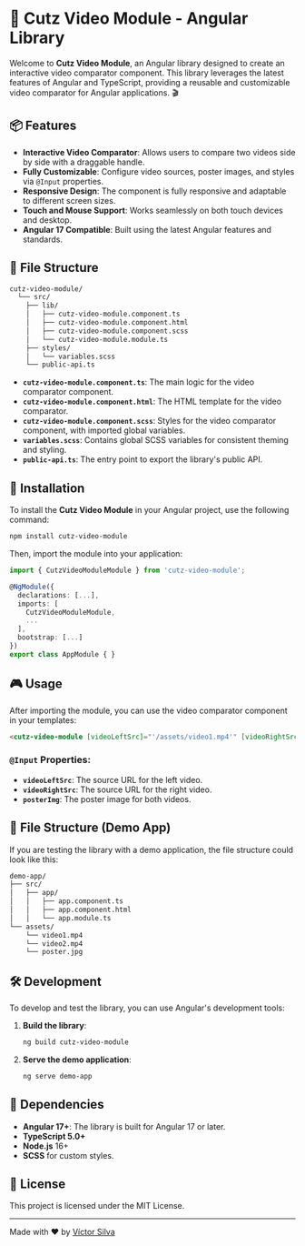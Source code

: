 # 🚀 Cutz Video Module - Angular Library

Welcome to **Cutz Video Module**, an Angular library designed to create an interactive video comparator component. This library leverages the latest features of Angular and TypeScript, providing a reusable and customizable video comparator for Angular applications. 🎬

## 📦 Features

- **Interactive Video Comparator**: Allows users to compare two videos side by side with a draggable handle.
- **Fully Customizable**: Configure video sources, poster images, and styles via `@Input` properties.
- **Responsive Design**: The component is fully responsive and adaptable to different screen sizes.
- **Touch and Mouse Support**: Works seamlessly on both touch devices and desktop.
- **Angular 17 Compatible**: Built using the latest Angular features and standards.

## 📂 File Structure

```bash
cutz-video-module/
  └── src/
    ├── lib/
    │   ├── cutz-video-module.component.ts
    │   ├── cutz-video-module.component.html
    │   ├── cutz-video-module.component.scss
    │   └── cutz-video-module.module.ts
    ├── styles/
    │   └── variables.scss
    └── public-api.ts
```

- **`cutz-video-module.component.ts`**: The main logic for the video comparator component.
- **`cutz-video-module.component.html`**: The HTML template for the video comparator.
- **`cutz-video-module.component.scss`**: Styles for the video comparator component, with imported global variables.
- **`variables.scss`**: Contains global SCSS variables for consistent theming and styling.
- **`public-api.ts`**: The entry point to export the library's public API.

## 🧩 Installation

To install the **Cutz Video Module** in your Angular project, use the following command:

```bash
npm install cutz-video-module
```

Then, import the module into your application:

```typescript
import { CutzVideoModuleModule } from 'cutz-video-module';

@NgModule({
  declarations: [...],
  imports: [
    CutzVideoModuleModule,
    ...
  ],
  bootstrap: [...]
})
export class AppModule { }
```

## 🎮 Usage

After importing the module, you can use the video comparator component in your templates:

```html
<cutz-video-module [videoLeftSrc]="'/assets/video1.mp4'" [videoRightSrc]="'/assets/video2.mp4'" [posterImg]="'/assets/poster.jpg'"></cutz-video-module>
```

### `@Input` Properties:

- **`videoLeftSrc`**: The source URL for the left video.
- **`videoRightSrc`**: The source URL for the right video.
- **`posterImg`**: The poster image for both videos.

## 📂 File Structure (Demo App)

If you are testing the library with a demo application, the file structure could look like this:

```bash
demo-app/
├── src/
│   ├── app/
│   │   ├── app.component.ts
│   │   ├── app.component.html
│   │   └── app.module.ts
└── assets/
    └── video1.mp4
    └── video2.mp4
    └── poster.jpg
```

## 🛠️ Development

To develop and test the library, you can use Angular's development tools:

1. **Build the library**:

   ```bash
   ng build cutz-video-module
   ```

2. **Serve the demo application**:
   ```bash
   ng serve demo-app
   ```

## 🧩 Dependencies

- **Angular 17+**: The library is built for Angular 17 or later.
- **TypeScript 5.0+**
- **Node.js** 16+
- **SCSS** for custom styles.

## 📄 License

This project is licensed under the MIT License.

---

Made with ❤️ by [Víctor Silva](https://uvesilva.online)
